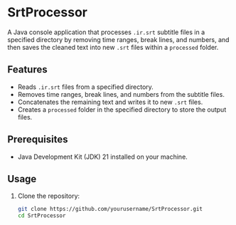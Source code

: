 # SrtProcessor

A Java console application that processes `.ir.srt` subtitle files in a specified directory by removing time ranges, break lines, and numbers, and then saves the cleaned text into new `.srt` files within a `processed` folder.

## Features

- Reads `.ir.srt` files from a specified directory.
- Removes time ranges, break lines, and numbers from the subtitle files.
- Concatenates the remaining text and writes it to new `.srt` files.
- Creates a `processed` folder in the specified directory to store the output files.

## Prerequisites

- Java Development Kit (JDK) 21 installed on your machine.

## Usage

1. Clone the repository:
   ```bash
   git clone https://github.com/yourusername/SrtProcessor.git
   cd SrtProcessor
